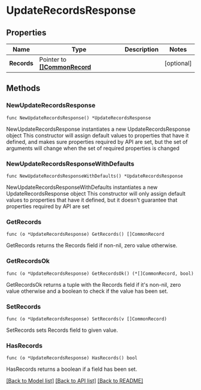 # UpdateRecordsResponse

## Properties

Name | Type | Description | Notes
------------ | ------------- | ------------- | -------------
**Records** | Pointer to [**[]CommonRecord**](CommonRecord.md) |  | [optional] 

## Methods

### NewUpdateRecordsResponse

`func NewUpdateRecordsResponse() *UpdateRecordsResponse`

NewUpdateRecordsResponse instantiates a new UpdateRecordsResponse object
This constructor will assign default values to properties that have it defined,
and makes sure properties required by API are set, but the set of arguments
will change when the set of required properties is changed

### NewUpdateRecordsResponseWithDefaults

`func NewUpdateRecordsResponseWithDefaults() *UpdateRecordsResponse`

NewUpdateRecordsResponseWithDefaults instantiates a new UpdateRecordsResponse object
This constructor will only assign default values to properties that have it defined,
but it doesn't guarantee that properties required by API are set

### GetRecords

`func (o *UpdateRecordsResponse) GetRecords() []CommonRecord`

GetRecords returns the Records field if non-nil, zero value otherwise.

### GetRecordsOk

`func (o *UpdateRecordsResponse) GetRecordsOk() (*[]CommonRecord, bool)`

GetRecordsOk returns a tuple with the Records field if it's non-nil, zero value otherwise
and a boolean to check if the value has been set.

### SetRecords

`func (o *UpdateRecordsResponse) SetRecords(v []CommonRecord)`

SetRecords sets Records field to given value.

### HasRecords

`func (o *UpdateRecordsResponse) HasRecords() bool`

HasRecords returns a boolean if a field has been set.


[[Back to Model list]](../README.md#documentation-for-models) [[Back to API list]](../README.md#documentation-for-api-endpoints) [[Back to README]](../README.md)


